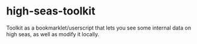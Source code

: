 # high-seas-toolkit
Toolkit as a bookmarklet/userscript that lets you see some internal data on high seas, as well as modify it locally.
